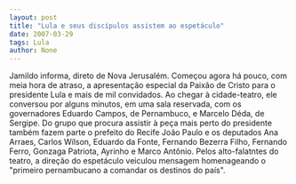 ```yaml
---
layout: post
title: "Lula e seus discípulos assistem ao espetáculo"
date: 2007-03-29
tags: Lula
author: None
---
```

Jamildo informa, direto de Nova Jerusalém.
Começou agora há pouco, com meia hora de atraso,&nbsp;a apresentação especial da Paixão de Cristo para o presidente Lula e mais de mil convidados.
Ao chegar à cidade-teatro, ele conversou por alguns minutos, em uma sala reservada, com os governadores Eduardo Campos, de Pernambuco, e Marcelo Déda, de Sergipe.
Do grupo que procura assistir à peça mais perto do presidente também fazem parte o prefeito do Recife João Paulo e os deputados Ana Arraes, Carlos Wílson, Eduardo da Fonte, Fernando Bezerra Filho, Fernando Ferro, Gonzaga Patriota, Ayrinho e Marco Antônio.
Pelos alto-falatntes do teatro, a direção do espetáculo veiculou mensagem homenageando o \"primeiro pernambucano a comandar os destinos do país\". 